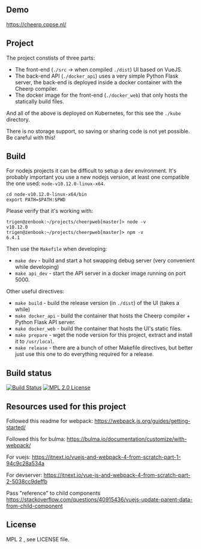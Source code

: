 ## Demo

https://cheerp.cppse.nl/

## Project

The project constists of three parts:

- The front-end (`./src` -> when compiled `./dist`) UI based on VueJS.
- The back-end API (`./docker_api`) uses a very simple Python Flask server, the back-end is deployed inside a docker container with the Cheerp compiler.
- The docker image for the front-end (`./docker_web`) that only hosts the statically build files.

And all of the above is deployed on Kubernetes, for this see the `./kube` directory.

There is no storage support, so saving or sharing code is not yet possible. Be careful with this!

## Build

For nodejs projects it can be difficult to setup a dev environment.
It's probably important you use a new nodejs version, at least one compatible the one used: `node-v10.12.0-linux-x64`.

    cd node-v10.12.0-linux-x64/bin
    export PATH=$PATH:$PWD

Please verify that it's working with:

    trigen@zenbook:~/projects/cheerpweb[master]> node -v
    v10.12.0
    trigen@zenbook:~/projects/cheerpweb[master]> npm -v
    6.4.1

Then use the `Makefile` when developing:

- `make dev` - build and start a hot swapping debug server (very convenient while developing)
- `make api_dev` - start the API server in a docker image running on port 5000.

Other useful directives:

- `make build` - build the release version (in `./dist`) of the UI (takes a while)
- `make docker_api` - build the container that hosts the Cheerp compiler + Python Flask API server.
- `make docker_web` - build the container that hosts the UI's static files.
- `make prepare` - wget the node version for this project, extract and install it to `/usr/local`.
- `make release` - there are a bunch of other Makefile directives, but better just use this one to do everything required for a release.

## Build status

[![Build Status](https://travis-ci.org/rayburgemeestre/cheerpweb.svg?branch=master)](https://travis-ci.org/rayburgemeestre/cheerpweb) [![MPL 2.0 License](https://img.shields.io/badge/license-MPL2.0-blue.svg)](http://veldstra.org/2016/12/09/you-should-choose-mpl2-for-your-opensource-project.html)

## Resources used for this project

Followed this readme for webpack:
https://webpack.js.org/guides/getting-started/

Followed this for bulma:
https://bulma.io/documentation/customize/with-webpack/

For vuejs:
https://itnext.io/vuejs-and-webpack-4-from-scratch-part-1-94c9c28a534a

For devserver:
https://itnext.io/vue-js-and-webpack-4-from-scratch-part-2-5038cc9deffb

Pass "reference" to child components
https://stackoverflow.com/questions/40915436/vuejs-update-parent-data-from-child-component

## License

MPL 2 , see LICENSE file.
